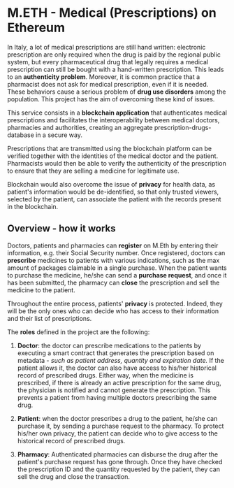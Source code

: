 # M.ETH - Medical (Prescriptions) on Ethereum

In Italy, a lot of medical prescriptions are still hand written: electronic prescription are only required when the drug is paid by the regional public system, but every pharmaceutical drug that legally requires a medical prescription can still be bought with a hand-written prescription. This leads to an **authenticity problem**. Moreover, it is common practice that a pharmacist does not ask for medical prescription, even if it is needed. These behaviors cause a serious problem of **drug use disorders** among the population. This project has the aim of overcoming these kind of issues. 

This service consists in a **blockchain application** that authenticates medical prescriptions and facilitates the interoperability between medical doctors, pharmacies and authorities, creating an aggregate prescription-drugs-database in a secure way.

Prescriptions that are transmitted using the blockchain platform can be verified together with the identities of the medical doctor and the patient. Pharmacists would then be able to verify the authenticity of the prescription to ensure that they are selling a medicine for legitimate use. 

Blockchain would also overcome the issue of **privacy** for health data, as patient's information would be de-identified, so that only trusted viewers, selected by the patient, can associate the patient with the records present in the blockchain.

## Overview - how it works

Doctors, patients and pharmacies can **register** on M.Eth by entering their information, e.g. their Social Security number.  Once registered, doctors can **prescribe** medicines to patients with various indications, such as the max amount of packages claimable in a single purchase. 
When the patient wants to purchase the medicine, he/she can send a **purchase request**, and once it has been submitted, the pharmacy can **close** the prescription and sell the medicine to the patient. 

Throughout the entire process, patients' **privacy** is protected. Indeed, they will be the only ones who can decide who has access to their information and their list of prescriptions.

The **roles** defined in the project are the following:

 1. **Doctor**: the doctor can prescribe medications to the patients by executing a smart contract that generates the prescription based on metadata - *such as  patient address, quantity and expiration date.* If the patient allows it, the doctor can also have access to his/her historical record of prescribed drugs. Either way, when the medicine is prescribed, if there is already an active prescription for the same drug, the physician is notified and cannot generate the prescription. This prevents a patient from having multiple doctors prescribing the same drug. 

2. **Patient**: when the doctor prescribes a drug to the patient, he/she can purchase it, by sending a purchase request to the pharmacy. To protect his/her own privacy, the patient can decide who to give access to the historical record of prescribed drugs. 
3. **Pharmacy**: Authenticated pharmacies can disburse the drug after the patient's purchase request has gone through. Once they have checked the prescription ID and the quantity requested by the patient, they can sell the drug and close the transaction. 
